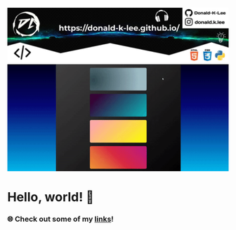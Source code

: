 <p align="center">
  <img width="1000vw" height="auto" src="https://github.com/Donald-K-Lee/Donald-K-Lee/blob/master/coverimage.jpeg">
   <img width="1000vw" height="auto" src="https://github.com/Donald-K-Lee/Donald-K-Lee/blob/master/Intro.gif">
    <h1>Hello, world! 👋</h1>
    <h3>🌐 Check out some of my <a href="https://donald-k-lee.github.io/Links.html">links</a>!</h3>
</p>


